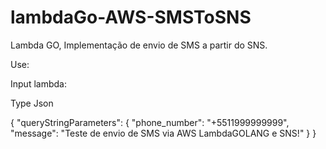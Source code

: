 # lambdaGo-AWS-SMSToSNS
Lambda GO, Implementação de envio de SMS a partir do SNS.

Use:

Input lambda:

Type Json

{
"queryStringParameters": {
"phone_number": "+5511999999999",
"message": "Teste de envio de SMS via AWS LambdaGOLANG e SNS!"
}
}
